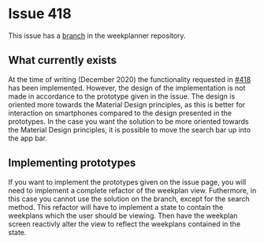 # Issue 418
This issue has a [branch](https://github.com/aau-giraf/weekplanner/tree/feature/418) in the weekplanner repository. 

## What currently exists
At the time of writing (December 2020) the functionality requested in [#418](https://github.com/aau-giraf/weekplanner/issues/418) has been implemented.
However, the design of the implementation is not made in accordance to the prototype given in the issue. The design is oriented more towards the Material Design principles, as this is better for interaction on smartphones compared to the design presented in the prototypes. In the case you want the solution to be more oriented towards the Material Design principles, it is possible to move the search bar up into the app bar.

## Implementing prototypes
If you want to implement the prototypes given on the issue page, you will need to implement a complete refactor of the weekplan view. Futhermore, in this case you cannot use the solution on the branch, except for the search method.
This refactor will have to implement a state to contain the weekplans which the user should be viewing. Then have the weekplan screen reactivly alter the view to reflect the weekplans contained in the state.
